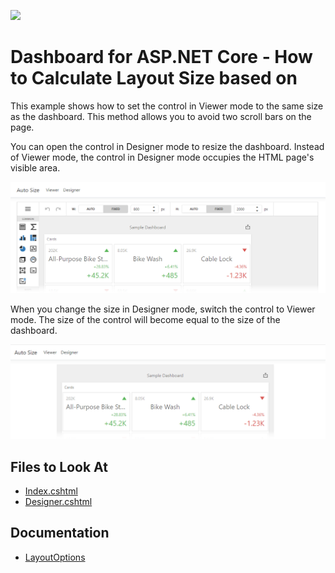 <!-- default badges list -->
[![](https://img.shields.io/badge/📖_How_to_use_DevExpress_Examples-e9f6fc?style=flat-square)](https://docs.devexpress.com/GeneralInformation/403183)
<!-- default badges end -->
# Dashboard for ASP.NET Core - How to Calculate Layout Size based on 

This example shows how to set the control in Viewer mode to the same size as the dashboard. This method allows you to avoid two scroll bars on the page. 

You can open the control in Designer mode to resize the dashboard. Instead of Viewer mode, the control in Designer mode occupies the HTML page's visible area.

![](img/designer.png)

When you change the size in Designer mode, switch the control to Viewer mode. The size of the control will become equal to the size of the dashboard.

![](img/viewer.png)

<!-- default file list -->
## Files to Look At

- [Index.cshtml](./CS/AspNetCoreDashboardControlAutoSize/Index.cshtml)
- [Designer.cshtml](./CS/AspNetCoreDashboardControlAutoSize/Designer.cshtml)
<!-- default file list end --> 



## Documentation

- [LayoutOptions](https://docs.devexpress.com/Dashboard/js-DevExpress.Dashboard.Model.LayoutOptions)
